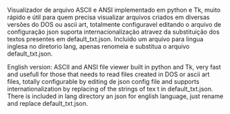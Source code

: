 Visualizador de arquivo ASCII e ANSI implementado em python e Tk, muito rápido e útil para quem precisa visualizar arquivos criados em diversas
versões do DOS ou ascii art, totalmente configuravel editando o arquivo de configuração json suporta internacionalização atravez da substituição
dos textos presentes em default_txt.json. Incluido um arquivo para lingua inglesa no diretorio lang, apenas renomeia e substitua o arquivo
default_txt.json.

English version:
ASCII and ANSI file viewer built in python and Tk, very fast and usefull for those that needs to read files created in DOS or ascii art files,
totally configurable by editing de json config file and supports internationalization by replacing of the strings of tex t in default_txt.json.
There is included in lang directory an json for english language, just rename and replace default_txt.json.
